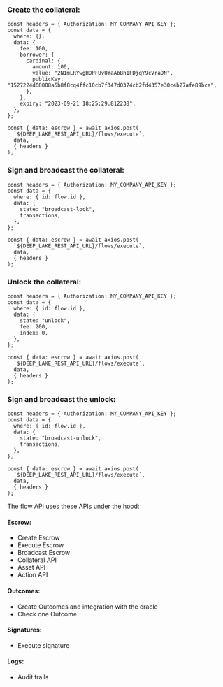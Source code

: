 ### Create the collateral:

```
const headers = { Authorization: MY_COMPANY_API_KEY };
const data = {
  where: {},
  data: {
    fee: 100,
    borrower: {
      cardinal: {
        amount: 100,
        value: "2N1mLRYwgHDPFUvUYaAbBh1FDjqY9cVraDN",
        publicKey: "1527224d68008a5b8f8cq4ffc10cb7f347d0374cb2fd4357e30c4b27afe89bca",
      },
    },
    expiry: "2023-09-21 18:25:29.812238",
  },
};

const { data: escrow } = await axios.post(
  `${DEEP_LAKE_REST_API_URL}/flows/execute`,
  data,
  { headers }
);
```

### Sign and broadcast the collateral:

```
const headers = { Authorization: MY_COMPANY_API_KEY };
const data = {
  where: { id: flow.id },
  data: {
    state: "broadcast-lock",
    transactions,
  },
};

const { data: escrow } = await axios.post(
  `${DEEP_LAKE_REST_API_URL}/flows/execute`,
  data,
  { headers }
);
```

### Unlock the collateral:

```
const headers = { Authorization: MY_COMPANY_API_KEY };
const data = {
  where: { id: flow.id },
  data: {
    state: "unlock",
    fee: 200,
    index: 0,
  },
};

const { data: escrow } = await axios.post(
  `${DEEP_LAKE_REST_API_URL}/flows/execute`,
  data,
  { headers }
);
```

### Sign and broadcast the unlock:

```
const headers = { Authorization: MY_COMPANY_API_KEY };
const data = {
  where: { id: flow.id },
  data: {
    state: "broadcast-unlock",
    transactions,
  },
};

const { data: escrow } = await axios.post(
  `${DEEP_LAKE_REST_API_URL}/flows/execute`,
  data,
  { headers }
);
```

The flow API uses these APIs under the hood:

#### Escrow:

- Create Escrow
- Execute Escrow
- Broadcast Escrow
- Collateral API
- Asset API
- Action API

#### Outcomes:

- Create Outcomes and integration with the oracle
- Check one Outcome

#### Signatures:

- Execute signature

#### Logs:

- Audit trails

